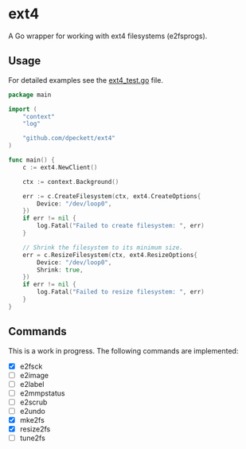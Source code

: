 # ext4

A Go wrapper for working with ext4 filesystems (e2fsprogs).

## Usage

For detailed examples see the [ext4_test.go](./ext4_test.go) file.

```go
package main

import (
    "context"
    "log"

    "github.com/dpeckett/ext4"
)

func main() {
    c := ext4.NewClient()

    ctx := context.Background()

    err := c.CreateFilesystem(ctx, ext4.CreateOptions{
        Device: "/dev/loop0",
    })
    if err != nil {
        log.Fatal("Failed to create filesystem: ", err)
    }

    // Shrink the filesystem to its minimum size.
    err = c.ResizeFilesystem(ctx, ext4.ResizeOptions{
        Device: "/dev/loop0",
        Shrink: true,
    })
    if err != nil {
        log.Fatal("Failed to resize filesystem: ", err)
    }
}
```

## Commands

This is a work in progress. The following commands are implemented:

- [x] e2fsck
- [ ] e2image
- [ ] e2label
- [ ] e2mmpstatus
- [ ] e2scrub
- [ ] e2undo
- [x] mke2fs
- [x] resize2fs
- [ ] tune2fs